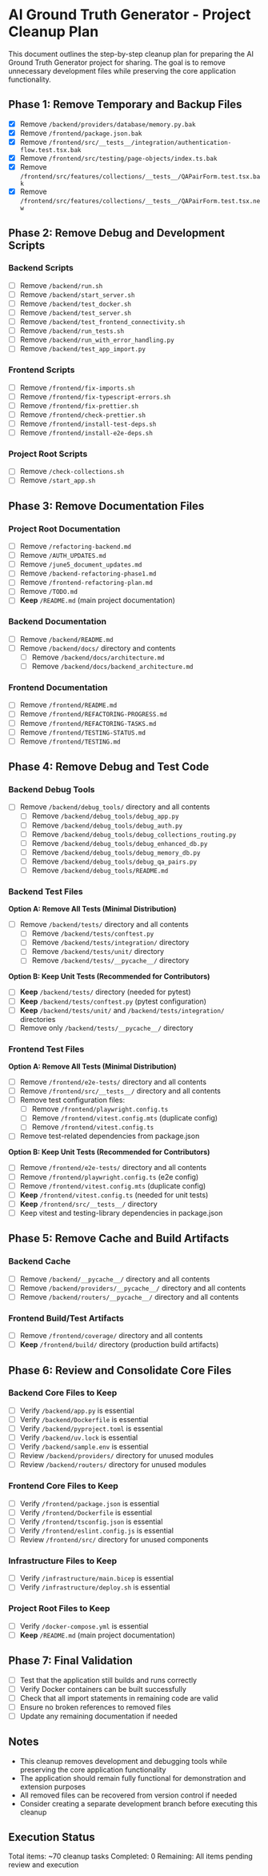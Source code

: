 # AI Ground Truth Generator - Project Cleanup Plan

This document outlines the step-by-step cleanup plan for preparing the AI Ground Truth Generator project for sharing. The goal is to remove unnecessary development files while preserving the core application functionality.

## Phase 1: Remove Temporary and Backup Files
- [x] Remove `/backend/providers/database/memory.py.bak`
- [x] Remove `/frontend/package.json.bak`
- [x] Remove `/frontend/src/__tests__/integration/authentication-flow.test.tsx.bak`
- [x] Remove `/frontend/src/testing/page-objects/index.ts.bak`
- [x] Remove `/frontend/src/features/collections/__tests__/QAPairForm.test.tsx.bak`
- [x] Remove `/frontend/src/features/collections/__tests__/QAPairForm.test.tsx.new`

## Phase 2: Remove Debug and Development Scripts

### Backend Scripts
- [ ] Remove `/backend/run.sh`
- [ ] Remove `/backend/start_server.sh`
- [ ] Remove `/backend/test_docker.sh`
- [ ] Remove `/backend/test_server.sh`
- [ ] Remove `/backend/test_frontend_connectivity.sh`
- [ ] Remove `/backend/run_tests.sh`
- [ ] Remove `/backend/run_with_error_handling.py`
- [ ] Remove `/backend/test_app_import.py`

### Frontend Scripts
- [ ] Remove `/frontend/fix-imports.sh`
- [ ] Remove `/frontend/fix-typescript-errors.sh`
- [ ] Remove `/frontend/fix-prettier.sh`
- [ ] Remove `/frontend/check-prettier.sh`
- [ ] Remove `/frontend/install-test-deps.sh`
- [ ] Remove `/frontend/install-e2e-deps.sh`

### Project Root Scripts
- [ ] Remove `/check-collections.sh`
- [ ] Remove `/start_app.sh`

## Phase 3: Remove Documentation Files

### Project Root Documentation
- [ ] Remove `/refactoring-backend.md`
- [ ] Remove `/AUTH_UPDATES.md`
- [ ] Remove `/june5_document_updates.md`
- [ ] Remove `/backend-refactoring-phase1.md`
- [ ] Remove `/frontend-refactoring-plan.md`
- [ ] Remove `/TODO.md`
- [ ] **Keep** `/README.md` (main project documentation)

### Backend Documentation
- [ ] Remove `/backend/README.md`
- [ ] Remove `/backend/docs/` directory and contents
  - [ ] Remove `/backend/docs/architecture.md`
  - [ ] Remove `/backend/docs/backend_architecture.md`

### Frontend Documentation
- [ ] Remove `/frontend/README.md`
- [ ] Remove `/frontend/REFACTORING-PROGRESS.md`
- [ ] Remove `/frontend/REFACTORING-TASKS.md`
- [ ] Remove `/frontend/TESTING-STATUS.md`
- [ ] Remove `/frontend/TESTING.md`

## Phase 4: Remove Debug and Test Code

### Backend Debug Tools
- [ ] Remove `/backend/debug_tools/` directory and all contents
  - [ ] Remove `/backend/debug_tools/debug_app.py`
  - [ ] Remove `/backend/debug_tools/debug_auth.py`
  - [ ] Remove `/backend/debug_tools/debug_collections_routing.py`
  - [ ] Remove `/backend/debug_tools/debug_enhanced_db.py`
  - [ ] Remove `/backend/debug_tools/debug_memory_db.py`
  - [ ] Remove `/backend/debug_tools/debug_qa_pairs.py`
  - [ ] Remove `/backend/debug_tools/README.md`

### Backend Test Files
**Option A: Remove All Tests (Minimal Distribution)**
- [ ] Remove `/backend/tests/` directory and all contents
  - [ ] Remove `/backend/tests/conftest.py`
  - [ ] Remove `/backend/tests/integration/` directory
  - [ ] Remove `/backend/tests/unit/` directory
  - [ ] Remove `/backend/tests/__pycache__/` directory

**Option B: Keep Unit Tests (Recommended for Contributors)**
- [ ] **Keep** `/backend/tests/` directory (needed for pytest)
- [ ] **Keep** `/backend/tests/conftest.py` (pytest configuration)
- [ ] **Keep** `/backend/tests/unit/` and `/backend/tests/integration/` directories
- [ ] Remove only `/backend/tests/__pycache__/` directory

### Frontend Test Files
**Option A: Remove All Tests (Minimal Distribution)**
- [ ] Remove `/frontend/e2e-tests/` directory and all contents
- [ ] Remove `/frontend/src/__tests__/` directory and all contents
- [ ] Remove test configuration files:
  - [ ] Remove `/frontend/playwright.config.ts`
  - [ ] Remove `/frontend/vitest.config.mts` (duplicate config)
  - [ ] Remove `/frontend/vitest.config.ts`
- [ ] Remove test-related dependencies from package.json

**Option B: Keep Unit Tests (Recommended for Contributors)**
- [ ] Remove `/frontend/e2e-tests/` directory and all contents  
- [ ] Remove `/frontend/playwright.config.ts` (e2e config)
- [ ] Remove `/frontend/vitest.config.mts` (duplicate config)
- [ ] **Keep** `/frontend/vitest.config.ts` (needed for unit tests)
- [ ] **Keep** `/frontend/src/__tests__/` directory
- [ ] Keep vitest and testing-library dependencies in package.json

## Phase 5: Remove Cache and Build Artifacts

### Backend Cache
- [ ] Remove `/backend/__pycache__/` directory and all contents
- [ ] Remove `/backend/providers/__pycache__/` directory and all contents
- [ ] Remove `/backend/routers/__pycache__/` directory and all contents

### Frontend Build/Test Artifacts
- [ ] Remove `/frontend/coverage/` directory and all contents
- [ ] **Keep** `/frontend/build/` directory (production build artifacts)

## Phase 6: Review and Consolidate Core Files

### Backend Core Files to Keep
- [ ] Verify `/backend/app.py` is essential
- [ ] Verify `/backend/Dockerfile` is essential
- [ ] Verify `/backend/pyproject.toml` is essential
- [ ] Verify `/backend/uv.lock` is essential
- [ ] Verify `/backend/sample.env` is essential
- [ ] Review `/backend/providers/` directory for unused modules
- [ ] Review `/backend/routers/` directory for unused modules

### Frontend Core Files to Keep
- [ ] Verify `/frontend/package.json` is essential
- [ ] Verify `/frontend/Dockerfile` is essential
- [ ] Verify `/frontend/tsconfig.json` is essential
- [ ] Verify `/frontend/eslint.config.js` is essential
- [ ] Review `/frontend/src/` directory for unused components

### Infrastructure Files to Keep
- [ ] Verify `/infrastructure/main.bicep` is essential
- [ ] Verify `/infrastructure/deploy.sh` is essential

### Project Root Files to Keep
- [ ] Verify `/docker-compose.yml` is essential
- [ ] **Keep** `/README.md` (main project documentation)

## Phase 7: Final Validation
- [ ] Test that the application still builds and runs correctly
- [ ] Verify Docker containers can be built successfully
- [ ] Check that all import statements in remaining code are valid
- [ ] Ensure no broken references to removed files
- [ ] Update any remaining documentation if needed

## Notes
- This cleanup removes development and debugging tools while preserving the core application functionality
- The application should remain fully functional for demonstration and extension purposes
- All removed files can be recovered from version control if needed
- Consider creating a separate development branch before executing this cleanup

## Execution Status
Total items: ~70 cleanup tasks
Completed: 0
Remaining: All items pending review and execution
